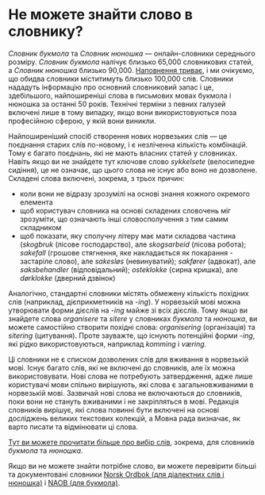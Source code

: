 # Не можете знайти слово в словнику?
_Словник букмола_ та _Словник нюношка_ — онлайн-словники середнього розміру. _Словник букмола_ налічує близько 65,000 словникових статей, а _Словник нюношка_ близько 90,000. [Наповнення триває](https://www.uib.no/lle/revisjonsprosjektet), і ми очікуємо, що обидва словники міститимуть близько 100,000 слів. Словники нададуть інформацію про основний словниковий запас і це, здебільшого, найпоширеніші слова в письмових мовах букмола і нюношка за останні 50 років. Технічні терміни з певних галузей включені лише в тому випадку, якщо вони використовуються поза професійною сферою, у якій вони виникли.

Найпоширеніший спосіб створення нових норвезьких слів — це поєднання старих слів по-новому, і є незліченна кількість комбінацій. Тому є багато поєднань, які не мають власних статей у словниках. Навіть якщо ви не знайдете тут ключове слово _sykkelsete_ (велосипедне сидіння), це не означає, що цього слова не існує або воно не дозволене. Складені слова включені, зокрема, з трьох причин:

*   коли вони не відразу зрозумілі на основі знання кожного окремого елемента
*   щоб користувач словника на основі складених словочень міг зрозуміти, що означають інші словосполучення з тим самим складником
*   щоб показати, яку сполучну літеру має мати складова частина (_skogbruk_ (лісове господарство), але _skogsarbeid_ (лісова робота); _sakefall_ (грошове стягнення, яке накладається як покарання - застаріле слово), але _sakesløs_ (невинуватий); _sakfører_ (адвокат), але _saksbehandler_ (відповідальний); _osteklokke_ (сирна кришка), але _dørklokke_ (дверний дзвінок)

Аналогічно, стандартні словники містять обмежену кількість похідних слів (наприклад, дієприкметників на _\-ing_). У норвезькій мові можна утворювати форми дієслів на _\-ing_ майже зі всіх дієслів. Тому якщо ви знайдете слова _organisere_ та _sitere_ у словниках _букмола_ та _нюношка_, ви можете самостійно створити похідні слова: _organisering_ (організація) та _sitering_ (цитування). Проте зауважте, що існують потенційні форми _\-ing_, які рідко використовуються, наприклад _komming_ і _væring_.

Ці словники не є списком дозволених слів для вживання в норвезькій мові. Існує багато слів, які не включені до словників, але їх можна використовувати. Нові слова не потребують затвердження, адже лише користувачі мови спільно вирішують, які слова є загальновживаними в норвезькій мові. Зазвичай нові слова не включаються до словників, поки вони не стануть вживаними і не закріпляться в мові. Редакція словників вирішує, які слова повинні бути включені на основі досліджень великих текстових колекцій, а Мовна рада визначає, як варто писати та відмінювати ці слова.

[Тут ви можете прочитати більше про вибір слів](https://sprakradet.no/arkiv/ord-som-finst-og-ikkje-finst/), зокрема, для словників _букмола_ та _нюношка_.

Якщо ви не можете знайти потрібне слово, ви можете перевірити більші та документовані словники [Norsk Ordbok (для діалектних слів і нюношка)](https://alfa.norsk-ordbok.no) і [NAOB (для букмола)](https://naob.no/).
